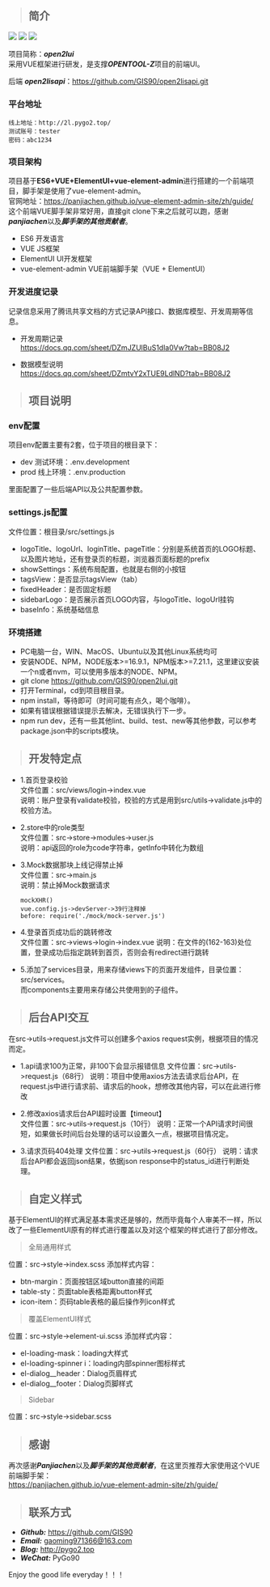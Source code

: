 > ## 简介

![](https://img.shields.io/badge/Language-ES6-red)
![](https://img.shields.io/badge/DevStructure-VUE-0000FF)
![](https://img.shields.io/badge/UI-ElementUI-green)

项目简称：**_open2lui_**  
采用VUE框架进行研发，是支撑***OPENTOOL-Z***项目的前端UI。

后端 **_open2lisapi_**：https://github.com/GIS90/open2lisapi.git

### 平台地址

```
线上地址：http://2l.pygo2.top/  
测试账号：tester  
密码：abc1234
```


### 项目架构

项目基于**ES6+VUE+ElementUI+vue-element-admin**进行搭建的一个前端项目，脚手架是使用了vue-element-admin。  
官网地址：https://panjiachen.github.io/vue-element-admin-site/zh/guide/  
这个前端VUE脚手架非常好用，直接git clone下来之后就可以跑，感谢***panjiachen***以及***脚手架的其他贡献者***。 

- ES6 开发语言
- VUE JS框架
- ElementUI UI开发框架
- vue-element-admin VUE前端脚手架（VUE + ElementUI）


### 开发进度记录

记录信息采用了腾讯共享文档的方式记录API接口、数据库模型、开发周期等信息。

- 开发周期记录  
  https://docs.qq.com/sheet/DZmJZUlBuS1dla0Vw?tab=BB08J2

- 数据模型说明  
  https://docs.qq.com/sheet/DZmtvY2xTUE9LdlND?tab=BB08J2

> ## 项目说明

### env配置

项目env配置主要有2套，位于项目的根目录下：
- dev 测试环境：.env.development
- prod 线上环境：.env.production

里面配置了一些后端API以及公共配置参数。

### settings.js配置

文件位置：根目录/src/settings.js

- logoTitle、logoUrl、loginTitle、pageTitle：分别是系统首页的LOGO标题、以及图片地址，还有登录页的标题，浏览器页面标题的prefix
- showSettings：系统布局配置，也就是右侧的小按钮
- tagsView：是否显示tagsView（tab）
- fixedHeader：是否固定标题
- sidebarLogo：是否展示首页LOGO内容，与logoTitle、logoUrl挂钩
- baseInfo：系统基础信息


### 环境搭建

- PC电脑一台，WIN、MacOS、Ubuntu以及其他Linux系统均可
- 安装NODE、NPM，NODE版本>=16.9.1，NPM版本>=7.21.1，这里建议安装一个n或者nvm，可以使用多版本的NODE、NPM。
- git clone https://github.com/GIS90/open2lui.git
- 打开Terminal，cd到项目根目录。
- npm install，等待即可（时间可能有点久，喝个咖啡）。
- 如果有错误根据错误提示去解决，无错误执行下一步。
- npm run dev，还有一些其他lint、build、test、new等其他参数，可以参考package.json中的scripts模块。

> ## 开发特定点

- 1.首页登录校验  
文件位置：src/views/login->index.vue  
说明：账户登录有validate校验，校验的方式是用到src/utils->validate.js中的校验方法。


- 2.store中的role类型  
文件位置：src->store->modules->user.js  
说明：api返回的role为code字符串，getInfo中转化为数组


- 3.Mock数据那块上线记得禁止掉  
文件位置：src->main.js   
说明：禁止掉Mock数据请求
  ```
  mockXHR()
  vue.config.js->devServer->39行注释掉
  before: require('./mock/mock-server.js')
  ```

- 4.登录首页成功后的跳转修改  
文件位置：src->views->login->index.vue
说明：在文件的(162-163)处位置，登录成功后指定跳转到首页，否则会有redirect进行跳转   

- 5.添加了services目录，用来存储views下的页面开发组件，目录位置：src/services。  
而components主要用来存储公共使用到的子组件。

> ## 后台API交互

在src->utils->request.js文件可以创建多个axios request实例，根据项目的情况而定。

- 1.api请求100为正常，非100下会显示报错信息 
  文件位置：src->utils->request.js（68行）
  说明：项目中使用axios方法去请求后台API，在request.js中进行请求前、请求后的hook，想修改其他内容，可以在此进行修改

- 2.修改axios请求后台API超时设置【timeout】  
  文件位置：src->utils->request.js（10行）
  说明：正常一个API请求时间很短，如果做长时间后台处理的话可以设置久一点，根据项目情况定。

- 3.请求页码404处理
  文件位置：src->utils->request.js（60行）
  说明：请求后台API都会返回json结果，依据json response中的status_id进行判断处理。


> ## 自定义样式

基于ElementUI的样式满足基本需求还是够的，然而毕竟每个人审美不一样，所以改了一些ElementUI原有的样式进行覆盖以及对这个框架的样式进行了部分修改。

> 全局通用样式

位置：src->style->index.scss
添加样式内容：
- btn-margin：页面按钮区域button直接的间距
- table-sty：页面table表格距离button样式
- icon-item：页码table表格的最后操作列icon样式

> 覆盖ElementUI样式   

位置：src->style->element-ui.scss
添加样式内容：
- el-loading-mask：loading大样式
- el-loading-spinner i：loading内部spinner图标样式
- el-dialog__header：Dialog页眉样式
- el-dialog__footer：Dialog页脚样式

> Sidebar

位置：src->style->sidebar.scss



> ## 感谢

再次感谢***Panjiachen***以及***脚手架的其他贡献者***，在这里页推荐大家使用这个VUE前端脚手架：   
https://panjiachen.github.io/vue-element-admin-site/zh/guide/

> ## 联系方式

* ***Github:*** https://github.com/GIS90
* ***Email:*** gaoming971366@163.com
* ***Blog:*** http://pygo2.top
* ***WeChat:*** PyGo90


Enjoy the good life everyday！！！




